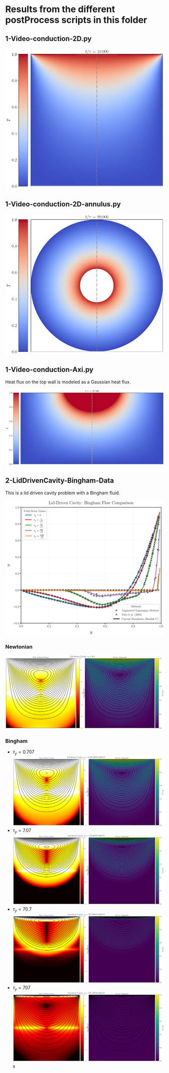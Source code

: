 # Results from the different postProcess scripts in this folder

## 1-Video-conduction-2D.py

![](img/1-Video-conduction-2D.png)

## 1-Video-conduction-2D-annulus.py

![](img/1-Video-conduction-2D-annulus.png)

## 1-Video-conduction-Axi.py

Heat flux on the top wall is modeled as a Gaussian heat flux.

![](img/1-Video-conduction-Axi.png)

## 2-LidDrivenCavity-Bingham-Data

This is a lid driven cavity problem with a Bingham fluid.

![](img/lid_driven_cavity_bingham_flow.png)

### Newtonian 

![](img/tau0.0.png)

### Bingham 
- $\tau_y = 0.707$
![](img/tau0.7071067811865475.png)
- $\tau_y = 7.07$
![](img/tau7.071067811865475.png)
- $\tau_y = 70.7$
![](img/tau70.71067811865474.png)
- $\tau_y = 707$
![](img/tau707.1067811865474.png)s